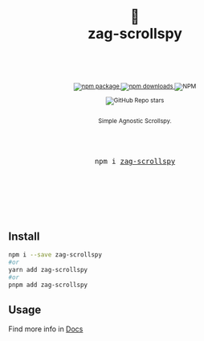 <div align="center">

  <h1>
    <br/>
    📜
    <br />
    zag-scrollspy
    <br />
    <br />
  </h1>
  <sup>
    <br />
    <br />
    <a href="https://www.npmjs.com/package/zag-scrollspy?style=for-the-badge">
       <img src="https://img.shields.io/npm/v/zag-scrollspy.svg?style=for-the-badge" alt="npm package" />
    </a>
    <a href="https://www.npmjs.com/package/zag-scrollspy?style=for-the-badge">
      <img src="https://img.shields.io/npm/dw/zag-scrollspy.svg?style=for-the-badge" alt="npm  downloads" />
    </a>
<a>
    <img alt="NPM" src="https://img.shields.io/npm/l/zag-scrollspy?style=for-the-badge">
</a>

<a><img alt="GitHub Repo stars" src="https://img.shields.io/github/stars/anubra266/zag-scrollspy?logo=github&style=for-the-badge">

</a>
    <br />
   Simple Agnostic Scrollspy.
    
  </sup>
  <br />
  <br />
  <br />
  <br />
  <pre>npm i <a href="https://www.npmjs.com/package/zag-scrollspy">zag-scrollspy</a></pre>
  <br />
  <br />
  <br />
  <br />
  <br />
</div>

## Install

```bash
npm i --save zag-scrollspy
#or
yarn add zag-scrollspy
#or
pnpm add zag-scrollspy
```

## Usage

Find more info in [Docs](https://anubra266.github.io/zag-scrollspy/)
